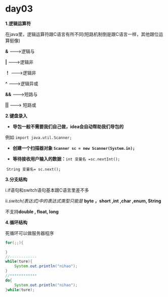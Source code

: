 # day03

**1.逻辑运算符**

在java里，逻辑运算符跟C语言有所不同(短路机制倒是跟C语言一样，其他跟位运算挺像)

**&**  --->逻辑与  

**|** --->逻辑非

**！**  --->逻辑非

**^**   --->逻辑异或

**&&** --->短路与 

**||**  ---> 短路或

**2.键盘录入**

+ **导包一般不需要我们自己做，idea会自动帮助我们导包的**

例如 ``import java.util.Scanner;``

+ **创建一个扫描器对象 ``Scanner sc = new Scanner(System.in);``**

+ **等待接收用户输入的数据：**``int 变量名 =sc.nextInt();``

​													``String 变量名= sc.next();``

**3.分支结构**

i.if语句和switch语句基本跟C语言里差不多

ii.*switch(表达式)中的表达式类型只能是* **byte ，short ,int ,char ,enum, String**

  不支持**double , float, long**

**4.循环结构**

死循环可以做服务器程序

```java
for(;;){
    
}
//------------
while(ture){
    System.out.println("nihao");
}
//************
do{
    System.out.println("nihao");
}while(ture);
```



